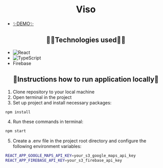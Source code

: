 <h1 align="center">Viso</h1>

- [✨DEMO✨](https://vserhiichuk.github.io/viso_test/)



<h2 align="center">🧙‍♂️Technologies used🧙‍♂️</h2>

 - ![React](https://img.shields.io/badge/react-%2320232a.svg?style=for-the-badge&logo=react&logoColor=%2361DAFB)
 - ![TypeScript](https://img.shields.io/badge/typescript-%23007ACC.svg?style=for-the-badge&logo=typescript&logoColor=white)
 - Firebase


<h2 align="center">📌Instructions how to run application locally📌</h2>

1. Clone repository to your local machine
2. Open terminal in the project
3. Set up project and install necessary packages:
```bash 
npm install
```

4. Run these commands in terminal:
```bash 
npm start
```
5. Create a .env file in the project root directory and configure the following environment variables:
``` bash
REACT_APP_GOOGLE_MAPS_API_KEY=your_s3_google_maps_api_key
REACT_APP_FIREBASE_API_KEY=your_s3_firebase_api_key
```